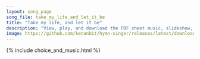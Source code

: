 ```yaml
---
layout: song_page
song_file: take_my_life_and_let_it_be
title: "Take my life, and let it be"
description: "View, play, and download the PDF sheet music, slideshow, and audio. Lyrics: Take my life, and let it be consecrated, Lord, to thee. Take my moments and my days; let them flow in ceaseless praise, let them flow in ceaseless pra... english theist 4part chords"
image: https://github.com/kenanbit/hymn-singer/releases/latest/download/take_my_life_and_let_it_be-trad.png
---
```


{% include choice_and_music.html %}
